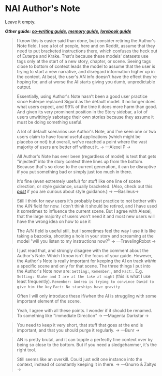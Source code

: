 # NAI Author's Note

Leave it empty.

***Other guide: [co-writing guide](https://rentry.org/co-writing-guide), [memory guide](https://rentry.org/memory-guide), [lorebook guide](https://rentry.org/lorebook-guide)***
> I know this is easier said than done, but consider retiring the Author's Note field. I see a lot of people, here and on Reddit, assume that they need to put bracketed instructions there, which confuses the heck out of Euterpe and Krake. That's because these models' datasets use tags only at the start of a new story, chapter, or scene. Seeing tags close to bottom of context leads the model to assume that the user is trying to start a new narrative, and disregard information higher up in the context. At best, the user's AN info doesn't have the effect they're hoping for, and at worse the AI starts giving you dumb, unpredictable output. 
>
> Essentially, using Author's Note hasn't been a good user practice since Euterpe replaced Sigurd as the default model. It no longer does what users expect, and 99% of the time it does more harm than good. And given its very prominent position in the Story sidebar, a lot of users unwittingly sabotage their own stories because they assume it must be doing something useful.
>
> A lot of default scenarios use Author's Note, and I've seen one or two users claim to have found useful applications (which might be placebo or not) but overall, we've reached a point where the vast majority of users are better off without it. 
-> —Alexei P ->

>All Author's Note has ever been (regardless of model) is text that gets "injected" into the story context three lines up from the bottom. Because that's so close to the current generation, it can be disruptive if you put something bad or simply just too much in there.
> 
>It's fine (even extremely useful) for stuff like one line of scene direction, or style guidance, usually bracketed. 
(Also, check out this [_post_](https://www.reddit.com/r/NovelAi/comments/18corhv/) if you are curious about style guidance.)
-> —Basileus->

> Still I think for new users it's probably best practice to not bother with the A/N field for now.
> I don't think it should be retired, and I have used it sometimes to influence the current scene. But I agree with Alexei, that the large majority of users won't need it and most new users will have the wrong idea on how to use it
>
> The A/N field is useful still, but I sometimes feel the way I use it is like taking a bazooka, shooting a hole in your story and screaming at the model "will you listen to my instructions now?"
-> —TravelingRobot ->

> I just read that, and strongly disagree with the comment about the Author's Note. Which I know isn't the focus of your guide. 
> However, the Author's Note is really important for keeping the AI on track *within* a specific scene and only for that scene. 
> The three things I put into the Author's Note now are: `Setting:`, `Remember:`, and `Fact:`.
> E.g. `Setting: Blake and I are at the lake at night` (this is what I use least frequently).
> `Remember: Andrea is trying to convince David to give him the key`
>`Fact: No starships have gravity`
>
>Often I will only introduce these if/when the AI is struggling with some important element of the scene.
>
> Yeah, I agree with all these points. I wonder if it should be renamed. To something like "Immediate Direction"
-> —Magenta.Darkstar -> 

> You need to keep it very short, that stuff that goes at the end is important, and that you should purge it regularly.
-> —Bunr -> 

> AN is pretty brutal, and it can topple a perfectly fine context over by being so close to the bottom.
> But if you need a sledgehammer, it's the right tool.
>
>Still seems like an overkill. Could just edit one instance into the context, instead of constantly keeping it in there. 
-> —Gnurro & Zaltys ->